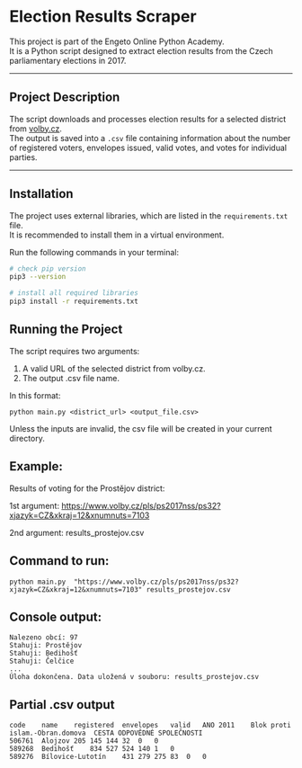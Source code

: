 # Election Results Scraper

This project is part of the Engeto Online Python Academy.  
It is a Python script designed to extract election results from the Czech parliamentary elections in 2017.   

---

## Project Description

The script downloads and processes election results for a selected district from [volby.cz](https://www.volby.cz).  
The output is saved into a `.csv` file containing information about the number of registered voters, envelopes issued, valid votes, and votes for individual parties.

---

## Installation

The project uses external libraries, which are listed in the `requirements.txt` file.  
It is recommended to install them in a virtual environment.  

Run the following commands in your terminal:

```bash
# check pip version
pip3 --version

# install all required libraries
pip3 install -r requirements.txt
```

## Running the Project

The script requires two arguments:
  1) A valid URL of the selected district from volby.cz.
  2) The output .csv file name.
     
In this format:
```
python main.py <district_url> <output_file.csv>
```
Unless the inputs are invalid, the csv file will be created in your current directory.

## Example:
Results of voting for the Prostějov district:

1st argument:
https://www.volby.cz/pls/ps2017nss/ps32?xjazyk=CZ&xkraj=12&xnumnuts=7103


2nd argument:
results_prostejov.csv

## Command to run:
```
python main.py  "https://www.volby.cz/pls/ps2017nss/ps32?xjazyk=CZ&xkraj=12&xnumnuts=7103" results_prostejov.csv
```

## Console output:
```
Nalezeno obcí: 97
Stahuji: Prostějov
Stahuji: Bedihošť
Stahuji: Čelčice
...
Úloha dokončena. Data uložená v souboru: results_prostejov.csv
```

## Partial .csv output
```
code	name	registered	envelopes	valid	ANO 2011	Blok proti islam.-Obran.domova	CESTA ODPOVĚDNÉ SPOLEČNOSTI
506761	Alojzov	205	145	144	32	0	0
589268	Bedihošť	834	527	524	140	1	0
589276	Bílovice-Lutotín	431	279	275	83	0	0
```
